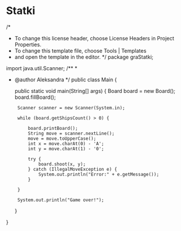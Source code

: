 # Statki
/*
 * To change this license header, choose License Headers in Project Properties.
 * To change this template file, choose Tools | Templates
 * and open the template in the editor.
 */
package graStatki;

import java.util.Scanner;
/**
 *
 * @author Aleksandra
 */
public class Main {
    
    public static void main(String[] args) {
        Board board = new Board();
        board.fillBoard();

        Scanner scanner = new Scanner(System.in);

        while (board.getShipsCount() > 0) {

            board.printBoard();
            String move = scanner.nextLine();
            move = move.toUpperCase();
            int x = move.charAt(0) - 'A';
            int y = move.charAt(1) - '0';

            try {
                board.shoot(x, y);
            } catch (IllegalMoveException e) {
                System.out.println("Error:" + e.getMessage());
            }

        }

        System.out.println("Game over!");
    }
    
}
